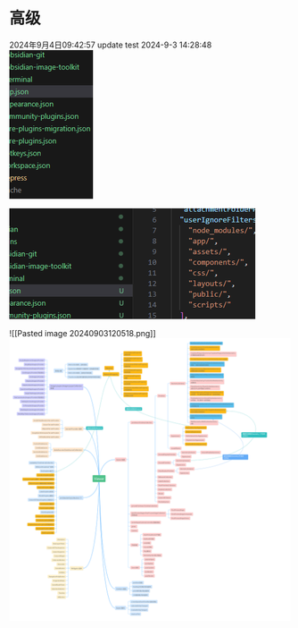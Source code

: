 # 高级

2024年9月4日09:42:57
update test 2024-9-3 14:28:48
![](Pasted%20image%2020240903120712.png)

![](Pasted%20image%2020240903120658.png)

![[Pasted image 20240903120518.png]]
![ssdf](1.png)
